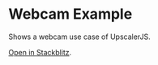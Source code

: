 # Webcam Example

Shows a webcam use case of UpscalerJS.

[Open in Stackblitz](https://githubbox.com/thekevinscott/upscalerjs/tree/main/examples/webcam).
